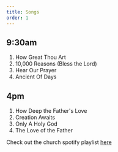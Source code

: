 ```yaml
---
title: Songs
order: 1
---
```


## 9:30am 
1. How Great Thou Art
2. 10,000 Reasons (Bless the Lord)
3. Hear Our Prayer
4. Ancient Of Days

## 4pm 
1. How Deep the Father's Love
2. Creation Awaits
3. Only A Holy God
4. The Love of the Father
   
Check out the church spotify playlist [here](https://open.spotify.com/playlist/3gh0ZKXkJBDbNEnZqJJDXj?si=0908aa3f87544643)
